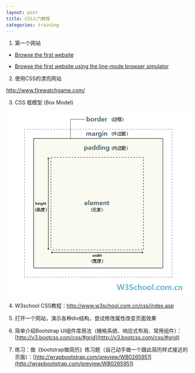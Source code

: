 ```yaml
---
layout: post
title: CSS入门教程
categories: training
---
```

1. 第一个网站

- [Browse the first website](http://info.cern.ch/hypertext/WWW/TheProject.html)


- [Browse the first website using the line-mode browser simulator](http://line-mode.cern.ch/www/hypertext/WWW/TheProject.html)

2. 使用CSS的漂亮网站

http://www.firewatchgame.com/



3. CSS 框模型 (Box Model)

![ct_boxmodel](../ct_boxmodel.gif)

4. W3school CSS教程：http://www.w3school.com.cn/css/index.asp


5. 打开一个网站，演示各种div结构，尝试修改属性改变页面效果
6. 简单介绍Bootstrap UI组件库用法（栅格系统、响应式布局、常用组件）：[http://v3.bootcss.com/css/#grid](http://v3.bootcss.com/css/#grid)
7. 练习：做《bootstrap做简历》练习题（自己动手做一个跟此简历样式接近的页面）：[http://wrapbootstrap.com/preview/WB0265951](http://wrapbootstrap.com/preview/WB0265951)


